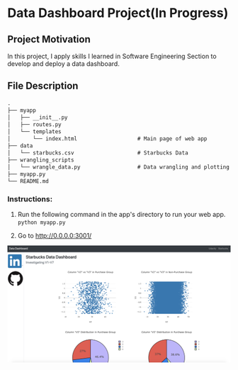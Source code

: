 # Data Dashboard Project(In Progress)

## Project Motivation

In this project, I apply skills I learned in Software Engineering Section to develop and deploy a data dashboard.

## File Description

    .
    ├── myapp     
    │   ├── __init__.py                       
    │   ├── routes.py
    │   └── templates   
    │       └── index.html                   # Main page of web app    
    ├── data                 
    │   └── starbucks.csv                    # Starbucks Data
    ├── wrangling_scripts
    │   └── wrangle_data.py                  # Data wrangling and plotting        
    ├── myapp.py  
    └── README.md

### Instructions:

1. Run the following command in the app's directory to run your web app.
    `python myapp.py`

2. Go to http://0.0.0.0:3001/

![ScreenShot](graph.png)

